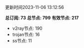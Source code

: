 更新时间2023-11-06 13:12:56

**总订阅: 73**
**总节点: 799**
**有效节点: 217**
- v2ray节点: 190
- trojan节点: 16
- ss节点: 11
